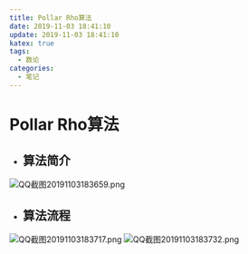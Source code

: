 ```yaml
---
title: Pollar Rho算法
date: 2019-11-03 18:41:10
update: 2019-11-03 18:41:10
katex: true
tags:
  - 数论
categories:
  - 笔记
---
```


# Pollar Rho算法

- ## 算法简介

![QQ截图20191103183659.png](https://i.loli.net/2019/11/03/d7QX3ihSUONyq4x.png)

- ## 算法流程

![QQ截图20191103183717.png](https://i.loli.net/2019/11/03/aYuJ21lMitwFs8d.png)
![QQ截图20191103183732.png](https://i.loli.net/2019/11/03/d8CiJEFnVmkRL9O.png)

